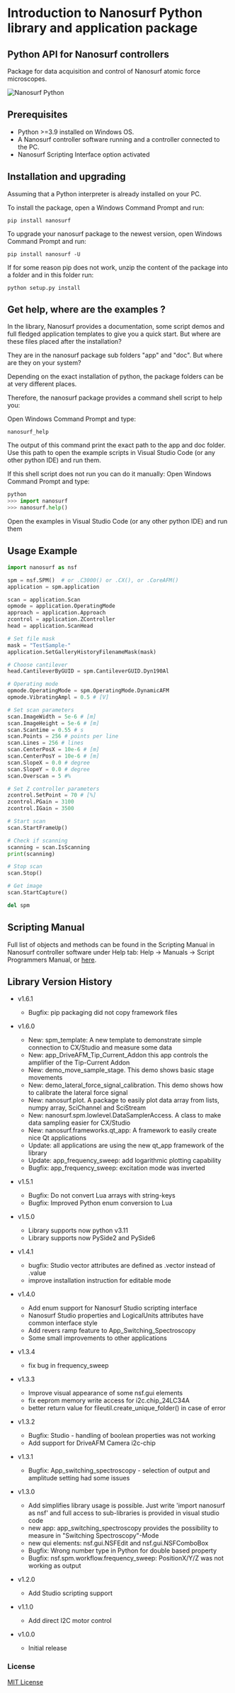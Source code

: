# Introduction to Nanosurf Python library and application package

## Python API for Nanosurf controllers

Package for data acquisition and control of Nanosurf atomic force microscopes.

![Nanosurf Python](https://www.nanosurf.com/images/logos/nsf_python.png)

## Prerequisites

* Python >=3.9 installed on Windows OS.
* A Nanosurf controller software running and a controller connected to the PC.
* Nanosurf Scripting Interface option activated

## Installation and upgrading

Assuming that a Python interpreter is already installed on your PC.

To install the package, open a Windows Command Prompt and run:

```shell
pip install nanosurf
```

To upgrade your nanosurf package to the newest version,
open Windows Command Prompt and run:

```shell
pip install nanosurf -U
```

If for some reason pip does not work, unzip the content of the package
into a folder and in this folder run:

```shell
python setup.py install
```

## Get help, where are the examples ?

In the library, Nanosurf provides a documentation, some script demos and full fledged application templates to give you a quick start.
But where are these files placed after the installation?

They are in the nanosurf package sub folders "app" and "doc". 
But where are they on your system?

Depending on the exact installation of python, the package folders can be at very different places.

Therefore, the nanosurf package provides a command shell script to help you:

Open Windows Command Prompt and type:

```shell
nanosurf_help
```

The output of this command print the exact path to the app and doc folder.
Use this path to open the example scripts in Visual Studio Code (or any other python IDE) and run them.

If this shell script does not run you can do it manually:
Open Windows Command Prompt and type:

```python
python 
>>> import nanosurf
>>> nanosurf.help()
```

Open the examples in Visual Studio Code (or any other python IDE) and run them

## Usage Example

```python
import nanosurf as nsf

spm = nsf.SPM()  # or .C3000() or .CX(), or .CoreAFM()
application = spm.application

scan = application.Scan
opmode = application.OperatingMode
approach = application.Approach
zcontrol = application.ZController
head = application.ScanHead

# Set file mask
mask = "TestSample-"
application.SetGalleryHistoryFilenameMask(mask)

# Choose cantilever
head.CantileverByGUID = spm.CantileverGUID.Dyn190Al

# Operating mode
opmode.OperatingMode = spm.OperatingMode.DynamicAFM
opmode.VibratingAmpl = 0.5 # [V] 

# Set scan parameters
scan.ImageWidth = 5e-6 # [m]
scan.ImageHeight = 5e-6 # [m]
scan.Scantime = 0.55 # s
scan.Points = 256 # points per line
scan.Lines = 256 # lines
scan.CenterPosX = 10e-6 # [m]
scan.CenterPosY = 10e-6 # [m]
scan.SlopeX = 0.0 # degree
scan.SlopeY = 0.0 # degree
scan.Overscan = 5 #%

# Set Z controller parameters
zcontrol.SetPoint = 70 # [%]
zcontrol.PGain = 3100
zcontrol.IGain = 3500

# Start scan
scan.StartFrameUp()

# Check if scanning
scanning = scan.IsScanning
print(scanning)

# Stop scan
scan.Stop()

# Get image
scan.StartCapture()

del spm

```

## Scripting Manual

Full list of objects and methods can be found in the Scripting Manual
in Nanosurf controller software under Help tab:
Help -> Manuals -> Script Programmers Manual, or [here](https://www.nanosurf.com/downloads/programmers-manual.pdf).

## Library Version History

* v1.6.1
  * Bugfix: pip packaging did not copy framework files

* v1.6.0
  * New: spm_template: A new template to demonstrate simple connection to CX/Studio and measure some data
  * New: app_DriveAFM_Tip_Current_Addon this app controls the amplifier of the Tip-Current Addon
  * New: demo_move_sample_stage. This demo shows basic stage movements
  * New: demo_lateral_force_signal_calibration. This demo shows how to calibrate the lateral force signal
  * New: nanosurf.plot. A package to easily plot data array from lists, numpy array, SciChannel and SciStream
  * New: nanosurf.spm.lowlevel.DataSamplerAccess. A class to make data sampling easier for CX/Studio
  * New: nanosurf.frameworks.qt_app: A framework to easily create nice Qt applications
  * Update: all applications are using the new qt_app framework of the library
  * Update: app_frequency_sweep: add logarithmic plotting capability
  * Bugfix: app_frequency_sweep: excitation mode was inverted

* v1.5.1
  * Bugfix: Do not convert Lua arrays with string-keys
  * Bugfix: Improved Python enum conversion to Lua

* v1.5.0
  * Library supports now python v3.11
  * Library supports now PySide2 and PySide6

* v1.4.1
  * bugfix: Studio vector attributes are defined as .vector instead of .value
  * improve installation instruction for editable mode

* v1.4.0
  * Add enum support for Nanosurf Studio scripting interface
  * Nanosurf Studio properties and LogicalUnits attributes have common interface style
  * Add revers ramp feature to App_Switching_Spectroscopy
  * Some small improvements to other applications

* v1.3.4
  * fix bug in frequency_sweep

* v1.3.3
  * Improve visual appearance of some nsf.gui elements
  * fix eeprom memory write access for i2c.chip_24LC34A
  * better return value for fileutil.create_unique_folder() in case of error

* v1.3.2
  * Bugfix: Studio - handling of boolean properties was not working
  * Add support for DriveAFM Camera i2c-chip

* v1.3.1
  * Bugfix: App_switching_spectroscopy - selection of output and amplitude setting had some issues

* v1.3.0
  * Add simplifies library usage is possible. Just write 'import nanosurf as nsf' and full access to sub-libraries is provided in visual studio code
  * new app: app_switching_spectroscopy provides the possibility to measure in "Switching Spectroscopy"-Mode
  * new qui elements: nsf.gui.NSFEdit and nsf.gui.NSFComboBox
  * Bugfix: Wrong number type in Python for double based property   
  * Bugfix: nsf.spm.workflow.frequency_sweep: PositionX/Y/Z was not working as output

* v1.2.0
  * Add Studio scripting support

* v1.1.0
  * Add direct I2C motor control

* v1.0.0
  * Initial release

### License

[MIT License](https://en.wikipedia.org/wiki/MIT_License)
